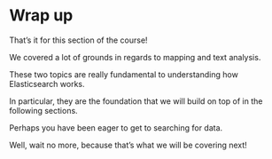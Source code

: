 # Wrap up

That’s it for this section of the course!

We covered a lot of grounds in regards to mapping and text analysis.

These two topics are really fundamental to understanding how Elasticsearch works.

In particular, they are the foundation that we will build on top of in the following sections.

Perhaps you have been eager to get to searching for data.

Well, wait no more, because that’s what we will be covering next!

